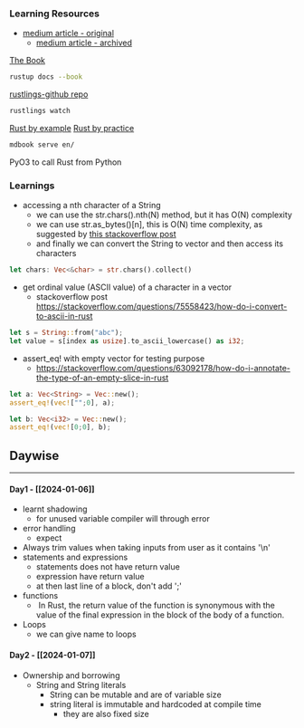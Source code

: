 ### Learning Resources
- [medium article - original](https://towardsdatascience.com/python-to-rust-breaking-down-3-big-obstacles-094eb99e331d)
	- [medium article - archived](https://archive.is/hjNHh)

[The Book](https://doc.rust-lang.org/book/)
```bash
rustup docs --book
```

[rustlings-github repo](https://github.com/rust-lang/rustlings/)
```bash
rustlings watch
```
[Rust by example](https://doc.rust-lang.org/rust-by-example/)
[Rust by practice](https://practice.rs/why-exercise.html)
```bash
mdbook serve en/
```

PyO3 to call Rust from Python

### Learnings
- accessing a nth character of a String 
	- we can use the str.chars().nth(N) method, but it has O(N) complexity
	- we can use str.as_bytes()[n], this is O(N) time complexity, as suggested by [this stackoverflow post](https://stackoverflow.com/questions/71824249/get-value-of-nth-char-in-string-in-rust)
	- and finally we can convert the String to vector and then access its characters 
```rust
let chars: Vec<&char> = str.chars().collect()
```
- get ordinal value (ASCII value) of a character in a vector
	- stackoverflow post https://stackoverflow.com/questions/75558423/how-do-i-convert-to-ascii-in-rust
```rust
let s = String::from("abc");
let value = s[index as usize].to_ascii_lowercase() as i32;
```
- assert_eq! with empty vector for testing purpose
	- https://stackoverflow.com/questions/63092178/how-do-i-annotate-the-type-of-an-empty-slice-in-rust
```rust
let a: Vec<String> = Vec::new();
assert_eq!(vec!["";0], a);

let b: Vec<i32> = Vec::new();
assert_eq!(vec![0;0], b);
```
## Daywise
---
#### Day1 - [[2024-01-06]]
- learnt shadowing
	- for unused variable compiler will through error
- error handling
	- expect
- Always trim values when taking inputs from user as it contains '\n'
- statements and expressions
	- statements does not have return value
	- expression have return value
	- at then last line of a block, don't add ';'
- functions
	-  In Rust, the return value of the function is synonymous with the value of the final expression in the block of the body of a function.
- Loops
	- we can give name to loops

#### Day2 - [[2024-01-07]]
- Ownership and borrowing
	- String and String literals
		- String can be mutable and are of variable size
		- string literal is immutable and hardcoded at compile time
			- they are also fixed size